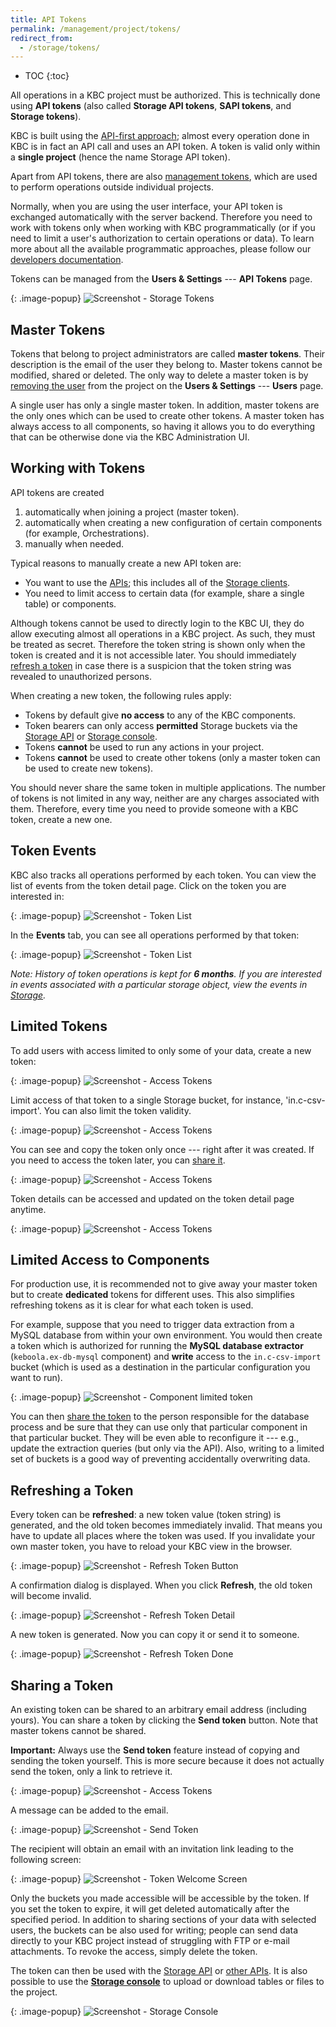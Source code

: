 ```yaml
---
title: API Tokens
permalink: /management/project/tokens/
redirect_from:
  - /storage/tokens/
---
```


* TOC
{:toc}

All operations in a KBC project must be authorized. This is technically done using **API tokens**
(also called **Storage API tokens**, **SAPI tokens**, and **Storage tokens**). 

KBC is built using the [API-first approach](https://apigee.com/about/tags/api-first-0); almost every 
operation done in KBC is in fact an API call and uses an API token. A token is valid only within 
a **single project** (hence the name Storage API token). 

Apart from API tokens, there are also [management tokens](/management/account/#tokens), which are used 
to perform operations outside individual projects.

Normally, when you are using the user interface, your API token is exchanged automatically with
the server backend. Therefore you need to work with tokens only when working with KBC programmatically 
(or if you need to limit a user's authorization to certain operations or data). 
To learn more about all the available programmatic approaches, please follow our 
[developers documentation](https://developers.keboola.com/overview/api/).

Tokens can be managed from the **Users & Settings** --- **API Tokens** page.

{: .image-popup}
![Screenshot - Storage Tokens](/management/project/tokens/overview.png)

## Master Tokens
Tokens that belong to project administrators are called **master tokens**. Their description is 
the email of the user they belong to. Master tokens cannot be modified, shared or deleted. 
The only way to delete a master token is by [removing the user](/management/project/users/#removing-a-user) 
from the project on the **Users & Settings** --- **Users** page. 

A single user has only a single master token. In addition, master tokens are the only ones which can be 
used to create other tokens. A master token has always access to all components, so having it allows you 
to do everything that can be otherwise done via the KBC Administration UI.

## Working with Tokens
API tokens are created

1. automatically when joining a project (master token).
2. automatically when creating a new configuration of certain components (for example, Orchestrations).
3. manually when needed.

Typical reasons to manually create a new API token are:

- You want to use the [APIs](https://developers.keboola.com/overview/api/); this includes all of the [Storage clients](https://developers.keboola.com/integrate/storage/#storage-api-clients).
- You need to limit access to certain data (for example, share a single table) or components.

Although tokens cannot be used to directly login to the KBC UI, they do allow executing almost all 
operations in a KBC project. As such, they must be treated as secret. Therefore the token 
string is shown only when the token is created and it is not accessible later. You should 
immediately [refresh a token](#refreshing-a-token) in case there is a suspicion that the 
token string was revealed to unauthorized persons.

When creating a new token, the following rules apply:

- Tokens by default give **no access** to any of the KBC components.
- Token bearers can only access **permitted** Storage buckets via the [Storage API](http://developers.keboola.com/integrate/storage/) or
[Storage console](https://storage-api-console.keboola.com/). 
- Tokens **cannot** be used to run any actions in your project.
- Tokens **cannot** be used to create other tokens (only a master token can be used to create new tokens).

You should never share the same token in multiple applications. The number of tokens is not 
limited in any way, neither are any charges associated with them. Therefore, every time you need to provide
someone with a KBC token, create a new one.

## Token Events
KBC also tracks all operations performed by each token. You can view the list of events from 
the token detail page. Click on the token you are interested in:

{: .image-popup}
![Screenshot - Token List](/management/project/tokens/token-list.png)

In the **Events** tab, you can see all operations performed by that token:

{: .image-popup}
![Screenshot - Token List](/management/project/tokens/token-list.png)

*Note: History of token operations is kept for **6 months**. If you are interested in 
events associated with a particular storage object, view the events in [Storage](/storage/).*

## Limited Tokens
To add users with access limited to only some of your data, create a new token:

{: .image-popup}
![Screenshot - Access Tokens](/management/project/tokens/access-tokens.png)

Limit access of that token to a single Storage bucket, for instance, 'in.c-csv-import'.
You can also limit the token validity.

{: .image-popup}
![Screenshot - Access Tokens](/management/project/tokens/access-token-detail.png)

You can see and copy the token only once --- right after it was created. If you
need to access the token later, you can [share it](#sharing-token).

{: .image-popup}
![Screenshot - Access Tokens](/management/project/tokens/access-token-detail-2.png)

Token details can be accessed and updated on the token detail page anytime.

{: .image-popup}
![Screenshot - Access Tokens](/management/project/tokens/access-token-detail-3.png)

## Limited Access to Components
For production use, it is recommended not to give away your master token but to create **dedicated** tokens for
different uses. This also simplifies refreshing tokens as it is clear for what each token is used.

For example, suppose that you need to trigger data extraction from a MySQL database from within your own environment.
You would then create a token which is authorized for running the **MySQL database extractor** (`keboola.ex-db-mysql` component) and
**write** access to the `in.c-csv-import` bucket (which is used as a destination in the particular configuration you want to run).

{: .image-popup}
![Screenshot - Component limited token](/management/project/tokens/component-limited.png)

You can then [share the token](#sharing-a-token) to the person responsible for the database process and be 
sure that they can use only that particular component in that particular bucket. They will be even able to 
reconfigure it --- e.g., update the extraction queries (but only via the API).
Also, writing to a limited set of buckets is a good way of preventing accidentally overwriting data.

## Refreshing a Token
Every token can be **refreshed**: a new token value (token string) is generated, and the old token becomes 
immediately invalid. That means you have to update all places where the token was used. If you 
invalidate your own master token, you have to reload your KBC view in the browser.

{: .image-popup}
![Screenshot - Refresh Token Button](/management/project/tokens/refresh-token.png)

A confirmation dialog is displayed. When you click **Refresh**, the old token will become invalid.

{: .image-popup}
![Screenshot - Refresh Token Detail](/management/project/tokens/refresh-token-detail.png)

A new token is generated. Now you can copy it or send it to someone.

{: .image-popup}
![Screenshot - Refresh Token Done](/management/project/tokens/refresh-token-done.png)

## Sharing a Token
An existing token can be shared to an arbitrary email address (including yours). You can
share a token by clicking the **Send token** button. Note that master tokens cannot be shared. 

**Important:** Always use the **Send token** feature instead of copying and sending the token yourself. 
This is more secure because it does not actually send the token, only a link to retrieve it.

{: .image-popup}
![Screenshot - Access Tokens](/management/project/tokens/send-token-button.png)

A message can be added to the email.

{: .image-popup}
![Screenshot - Send Token](/management/project/tokens/send-token.png)

The recipient will obtain an email with an invitation link leading to the following screen:

{: .image-popup}
![Screenshot - Token Welcome Screen](/management/project/tokens/token-welcome.png)

Only the buckets you made accessible will be accessible by the token. If you set the token to expire, 
it will get deleted automatically after the specified period. In addition to sharing sections of 
your data with selected users, the buckets can be also used for writing;
people can send data directly to your KBC project instead of struggling with FTP or e-mail attachments.
To revoke the access, simply delete the token.

The token can then be used with the [Storage API](https://developers.keboola.com/integrate/) 
or [other APIs](https://developers.keboola.com/overview/api/). It is also possible to 
use the [**Storage console**](https://storage-api-console.keboola.com/) to upload or download
tables or files to the project.

{: .image-popup}
![Screenshot - Storage Console](/management/project/tokens/storage-console.png)
